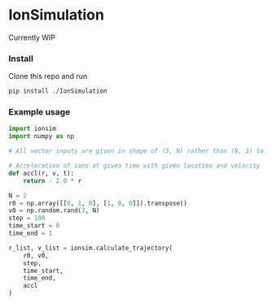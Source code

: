 # IonSimulation

Currently WIP

### Install
Clone this repo and run
```sh
pip install ./IonSimulation
```

### Example usage

```python
import ionsim
import numpy as np

# All vector inputs are given in shape of (3, N) rather than (N, 3) to improve speed. Use np.transpose() if necessary

# Acceleration of ions at given time with given location and velocity
def accl(r, v, t):
	return - 2.0 * r

N = 2
r0 = np.array([[0, 1, 0], [1, 0, 0]]).transpose()
v0 = np.random.rand(3, N)
step = 100
time_start = 0
time_end = 1

r_list, v_list = ionsim.calculate_trajectory(
	r0, v0,
	step,
	time_start,
	time_end,
	accl
)
```